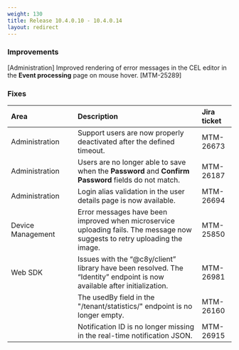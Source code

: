 ```yaml
---
weight: 130
title: Release 10.4.0.10 - 10.4.0.14
layout: redirect
---
```



### Improvements

[Administration] Improved rendering of error messages in the CEL editor in the **Event processing** page on mouse hover. [MTM-25289]


### Fixes

<table>
<colgroup><col width="150">
</colgroup><thead>
<tr>
<th style="text-align:left">Area</th>
<th style="text-align:left">Description</th>
<th style="text-align:left">Jira ticket</th>
</tr>
</thead>
<tbody>
<tr>
<td style="text-align:left">Administration</td>
<td style="text-align:left">Support users are now properly deactivated after the defined timeout. </td>
<td style="text-align:left">MTM-26673</td>
</tr>
<tr>
<td style="text-align:left">Administration</td>
<td style="text-align:left">Users are no longer able to save when the <strong>Password</strong> and <strong>Confirm Password</strong> fields do not match.</td>
<td style="text-align:left">MTM-26187</td>
</tr>
<tr>
<td style="text-align:left">Administration</td>
<td style="text-align:left">Login alias validation in the user details page is now available.</td>
<td style="text-align:left">MTM-26694</td>
</tr>
<tr>
<td style="text-align:left">Device Management</td>
<td style="text-align:left">
Error messages have been improved when microservice uploading fails. The message now suggests to retry uploading the image.</td>
<td style="text-align:left">MTM-25850</td>
</tr>
<tr>
<td style="text-align:left">Web SDK</td>
<td style="text-align:left">Issues with the “@c8y/client” library have been resolved. The “Identity” endpoint is now available after initialization.</td>
<td style="text-align:left">MTM-26981</td>
</tr>
<tr>
<td style="text-align:left"></td>
<td style="text-align:left">The usedBy field in the "/tenant/statistics/" endpoint is no longer empty.</td>
<td style="text-align:left">MTM-26160</td>
</tr>
<tr>
<td style="text-align:left"></td>
<td style="text-align:left">Notification ID is no longer missing in the real-time notification JSON.</td>
<td style="text-align:left">MTM-26915</td>
</tr>
</tbody>
</table>






